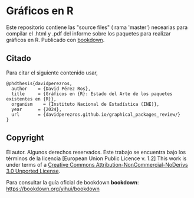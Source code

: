 # Gráficos en R


Este repositorio contiene las "source files" ( rama 'master') necearias para compilar el .html y .pdf del informe sobre los paquetes para realizar gráficos en R. Publicado con [bookdown](https://github.com/rstudio/bookdown).

## Citado

Para citar el siguiente contenido usar,
```
@phdthesis{davidperezros,
  author    = {David Pérez Ros},
  title     = {Gráficos en {R}: Estado del Arte de los paquetes existentes en {R}},
  organism    = {Instituto Nacional de Estadística (INE)},
  year      = {2024},
  url       = {davidperezros.github.io/graphical_packages_review/}
}
```

## Copyright

El autor. Algunos derechos reservados. Este trabajo se encuentra bajo los términos de la licencia [European Union Public Licence v. 1.2] This work is under terms of a [Creative Commons Attribution-NonCommercial-NoDerivs 3.0 Unported License](https://eupl.eu/1.2/en/).



Para consultar la guía oficial de bookdown **bookdown**: https://bookdown.org/yihui/bookdown